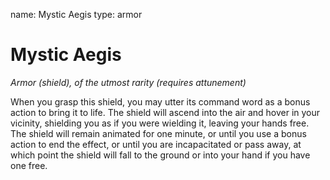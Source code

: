 name: Mystic Aegis
type: armor

# Mystic Aegis
_Armor (shield), of the utmost rarity (requires attunement)_

When you grasp this shield, you may utter its command word as a bonus action to bring it to life. The shield will ascend into the air and hover in your vicinity, shielding you as if you were wielding it, leaving your hands free. The shield will remain animated for one minute, or until you use a bonus action to end the effect, or until you are incapacitated or pass away, at which point the shield will fall to the ground or into your hand if you have one free.
